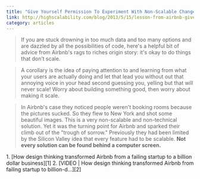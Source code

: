 ```yaml
---
title: "Give Yourself Permission To Experiment With Non-Scalable Changes"
link: http://highscalability.com/blog/2013/5/15/lesson-from-airbnb-give-yourself-permission-to-experiment-wi.html
category: articles
---
```


> If you are stuck drowning in too much data and too many options and are
> dazzled by all the possibilities of code, here's a helpful bit of advice
> from Airbnb's rags to riches origin story: it's okay to do things that
> don’t scale.

> A corollary is the idea of paying attention to and learning from what your
> users are actually doing and let that lead you without out that annoying
> voice in your head second guessing you, yelling but that will never scale!
> Worry about building something good, then worry about making it scale.

> In Airbnb's case they noticed people weren't booking rooms because the
> pictures sucked. So they flew to New York and shot some beautiful images.
> This is a very non-scalable and non-technical solution. Yet it was the
> turning point for Airbnb and sparked their climb out of the "trough of
> sorrow." Previously they had been limited by the Silicon Valley idea that
> every feature had to be scalable. **Not every solution can be found behind a
> computer screen.**

<div markdown="1" class="post-footnotes">
1. [How design thinking transformed Airbnb from a failing startup to a billion dollar business][1]
2. [VIDEO | How design thinking transformed Airbnb from failing startup to billion-d...][2]
</div>

[1]: http://firstround.com/article/How-design-thinking-transformed-Airbnb-from-failing-startup-to-billion-dollar-business#
[2]: http://youtu.be/RUEjYswwWPY

